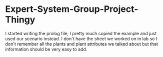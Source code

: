 # Expert-System-Group-Project-Thingy

I started writing the prolog file, I pretty much copied the example and just used our scenario instead. I don't have the sheet we worked on in lab so I don't remember all the plants and plant attributes we talked about but that information should be very easy to add.
